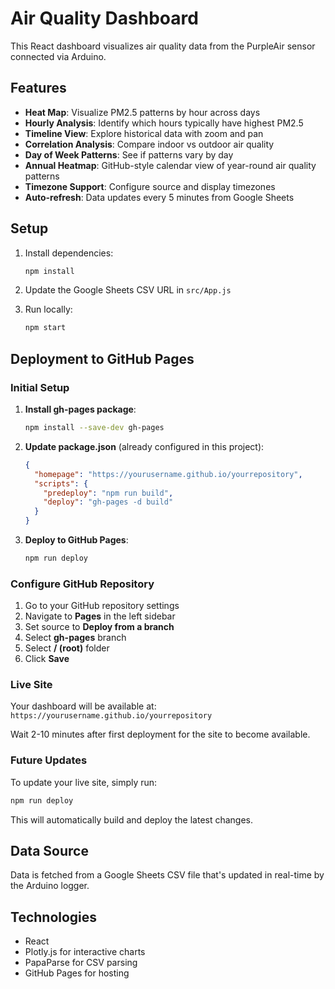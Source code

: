# Air Quality Dashboard

This React dashboard visualizes air quality data from the PurpleAir sensor connected via Arduino.

## Features

- **Heat Map**: Visualize PM2.5 patterns by hour across days
- **Hourly Analysis**: Identify which hours typically have highest PM2.5
- **Timeline View**: Explore historical data with zoom and pan
- **Correlation Analysis**: Compare indoor vs outdoor air quality
- **Day of Week Patterns**: See if patterns vary by day
- **Annual Heatmap**: GitHub-style calendar view of year-round air quality patterns
- **Timezone Support**: Configure source and display timezones
- **Auto-refresh**: Data updates every 5 minutes from Google Sheets

## Setup

1. Install dependencies:
   ```bash
   npm install
   ```

2. Update the Google Sheets CSV URL in `src/App.js`

3. Run locally:
   ```bash
   npm start
   ```

## Deployment to GitHub Pages

### Initial Setup

1. **Install gh-pages package**:
   ```bash
   npm install --save-dev gh-pages
   ```

2. **Update package.json** (already configured in this project):
   ```json
   {
     "homepage": "https://yourusername.github.io/yourrepository",
     "scripts": {
       "predeploy": "npm run build",
       "deploy": "gh-pages -d build"
     }
   }
   ```

3. **Deploy to GitHub Pages**:
   ```bash
   npm run deploy
   ```

### Configure GitHub Repository

1. Go to your GitHub repository settings
2. Navigate to **Pages** in the left sidebar
3. Set source to **Deploy from a branch**
4. Select **gh-pages** branch
5. Select **/ (root)** folder
6. Click **Save**

### Live Site

Your dashboard will be available at: `https://yourusername.github.io/yourrepository`

Wait 2-10 minutes after first deployment for the site to become available.

### Future Updates

To update your live site, simply run:
```bash
npm run deploy
```

This will automatically build and deploy the latest changes.

## Data Source

Data is fetched from a Google Sheets CSV file that's updated in real-time by the Arduino logger.

## Technologies

- React
- Plotly.js for interactive charts
- PapaParse for CSV parsing
- GitHub Pages for hosting 